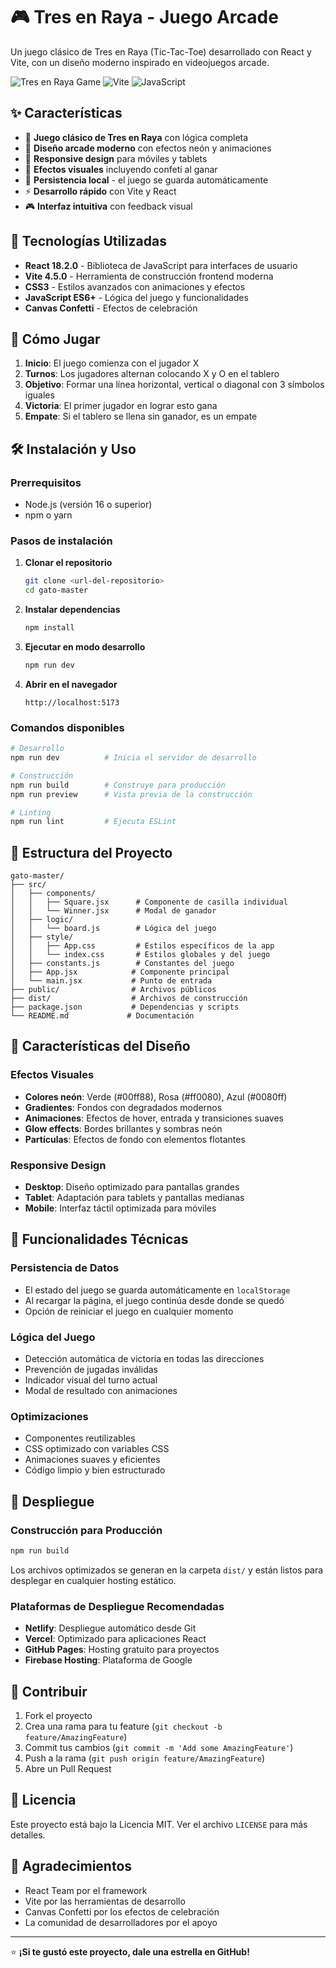 # 🎮 Tres en Raya - Juego Arcade

Un juego clásico de Tres en Raya (Tic-Tac-Toe) desarrollado con React y Vite, con un diseño moderno inspirado en videojuegos arcade.

![Tres en Raya Game](https://img.shields.io/badge/React-18.2.0-blue?style=for-the-badge&logo=react)
![Vite](https://img.shields.io/badge/Vite-4.5.0-purple?style=for-the-badge&logo=vite)
![JavaScript](https://img.shields.io/badge/JavaScript-ES6+-yellow?style=for-the-badge&logo=javascript)

## ✨ Características

- 🎯 **Juego clásico de Tres en Raya** con lógica completa
- 🎨 **Diseño arcade moderno** con efectos neón y animaciones
- 📱 **Responsive design** para móviles y tablets
- 🎊 **Efectos visuales** incluyendo confeti al ganar
- 💾 **Persistencia local** - el juego se guarda automáticamente
- ⚡ **Desarrollo rápido** con Vite y React
- 🎮 **Interfaz intuitiva** con feedback visual

## 🚀 Tecnologías Utilizadas

- **React 18.2.0** - Biblioteca de JavaScript para interfaces de usuario
- **Vite 4.5.0** - Herramienta de construcción frontend moderna
- **CSS3** - Estilos avanzados con animaciones y efectos
- **JavaScript ES6+** - Lógica del juego y funcionalidades
- **Canvas Confetti** - Efectos de celebración

## 🎯 Cómo Jugar

1. **Inicio**: El juego comienza con el jugador X
2. **Turnos**: Los jugadores alternan colocando X y O en el tablero
3. **Objetivo**: Formar una línea horizontal, vertical o diagonal con 3 símbolos iguales
4. **Victoria**: El primer jugador en lograr esto gana
5. **Empate**: Si el tablero se llena sin ganador, es un empate

## 🛠️ Instalación y Uso

### Prerrequisitos
- Node.js (versión 16 o superior)
- npm o yarn

### Pasos de instalación

1. **Clonar el repositorio**
   ```bash
   git clone <url-del-repositorio>
   cd gato-master
   ```

2. **Instalar dependencias**
   ```bash
   npm install
   ```

3. **Ejecutar en modo desarrollo**
   ```bash
   npm run dev
   ```

4. **Abrir en el navegador**
   ```
   http://localhost:5173
   ```

### Comandos disponibles

```bash
# Desarrollo
npm run dev          # Inicia el servidor de desarrollo

# Construcción
npm run build        # Construye para producción
npm run preview      # Vista previa de la construcción

# Linting
npm run lint         # Ejecuta ESLint
```

## 📁 Estructura del Proyecto

```
gato-master/
├── src/
│   ├── components/
│   │   ├── Square.jsx      # Componente de casilla individual
│   │   └── Winner.jsx      # Modal de ganador
│   ├── logic/
│   │   └── board.js        # Lógica del juego
│   ├── style/
│   │   ├── App.css         # Estilos específicos de la app
│   │   └── index.css       # Estilos globales y del juego
│   ├── constants.js        # Constantes del juego
│   ├── App.jsx            # Componente principal
│   └── main.jsx           # Punto de entrada
├── public/                # Archivos públicos
├── dist/                  # Archivos de construcción
├── package.json           # Dependencias y scripts
└── README.md             # Documentación
```

## 🎨 Características del Diseño

### Efectos Visuales
- **Colores neón**: Verde (#00ff88), Rosa (#ff0080), Azul (#0080ff)
- **Gradientes**: Fondos con degradados modernos
- **Animaciones**: Efectos de hover, entrada y transiciones suaves
- **Glow effects**: Bordes brillantes y sombras neón
- **Partículas**: Efectos de fondo con elementos flotantes

### Responsive Design
- **Desktop**: Diseño optimizado para pantallas grandes
- **Tablet**: Adaptación para tablets y pantallas medianas
- **Mobile**: Interfaz táctil optimizada para móviles

## 🔧 Funcionalidades Técnicas

### Persistencia de Datos
- El estado del juego se guarda automáticamente en `localStorage`
- Al recargar la página, el juego continúa desde donde se quedó
- Opción de reiniciar el juego en cualquier momento

### Lógica del Juego
- Detección automática de victoria en todas las direcciones
- Prevención de jugadas inválidas
- Indicador visual del turno actual
- Modal de resultado con animaciones

### Optimizaciones
- Componentes reutilizables
- CSS optimizado con variables CSS
- Animaciones suaves y eficientes
- Código limpio y bien estructurado

## 🚀 Despliegue

### Construcción para Producción
```bash
npm run build
```

Los archivos optimizados se generan en la carpeta `dist/` y están listos para desplegar en cualquier hosting estático.

### Plataformas de Despliegue Recomendadas
- **Netlify**: Despliegue automático desde Git
- **Vercel**: Optimizado para aplicaciones React
- **GitHub Pages**: Hosting gratuito para proyectos
- **Firebase Hosting**: Plataforma de Google

## 🤝 Contribuir

1. Fork el proyecto
2. Crea una rama para tu feature (`git checkout -b feature/AmazingFeature`)
3. Commit tus cambios (`git commit -m 'Add some AmazingFeature'`)
4. Push a la rama (`git push origin feature/AmazingFeature`)
5. Abre un Pull Request

## 📝 Licencia

Este proyecto está bajo la Licencia MIT. Ver el archivo `LICENSE` para más detalles.


## 🙏 Agradecimientos

- React Team por el framework
- Vite por las herramientas de desarrollo
- Canvas Confetti por los efectos de celebración
- La comunidad de desarrolladores por el apoyo

---

⭐ **¡Si te gustó este proyecto, dale una estrella en GitHub!**
